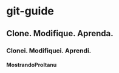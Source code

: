 # git-guide

## Clone. Modifique. Aprenda.

### Clonei. Modifiquei. Aprendi.

#### MostrandoProItanu